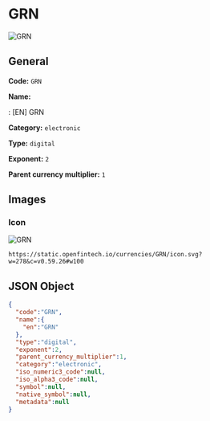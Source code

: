 
# GRN 
![GRN](https://static.openfintech.io/currencies/GRN/icon.svg?w=278&c=v0.59.26#w100)  

## General 
 
**Code:** `GRN` 
 
**Name:** 
 
:	[EN] GRN 
 
**Category:** `electronic` 
 
**Type:** `digital` 
 
**Exponent:** `2` 
 
**Parent currency multiplier:** `1` 
 

## Images 

### Icon 
 
![GRN](https://static.openfintech.io/currencies/GRN/icon.svg?w=278&c=v0.59.26#w100)  

```
https://static.openfintech.io/currencies/GRN/icon.svg?w=278&c=v0.59.26#w100
```  

## JSON Object 

```json
{
  "code":"GRN",
  "name":{
    "en":"GRN"
  },
  "type":"digital",
  "exponent":2,
  "parent_currency_multiplier":1,
  "category":"electronic",
  "iso_numeric3_code":null,
  "iso_alpha3_code":null,
  "symbol":null,
  "native_symbol":null,
  "metadata":null
}
```  
